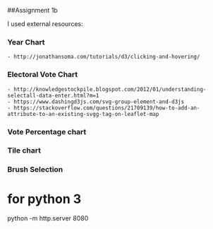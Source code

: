 ##Assignment 1b

I used external resources:

### Year Chart
    - http://jonathansoma.com/tutorials/d3/clicking-and-hovering/

### Electoral Vote Chart
    - http://knowledgestockpile.blogspot.com/2012/01/understanding-selectall-data-enter.html?m=1
    - https://www.dashingd3js.com/svg-group-element-and-d3js
    - https://stackoverflow.com/questions/21709139/how-to-add-an-attribute-to-an-existing-svgg-tag-on-leaflet-map

### Vote Percentage chart


### Tile chart


### Brush Selection





# for python 3
python -m http.server 8080
